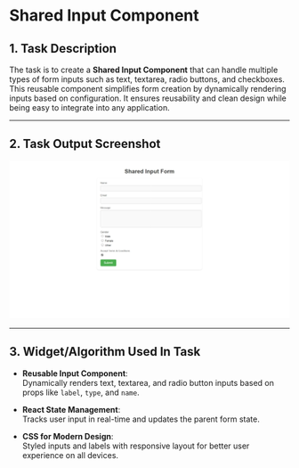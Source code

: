 # Shared Input Component

## 1. Task Description

The task is to create a **Shared Input Component** that can handle multiple types of form inputs such as text, textarea, radio buttons, and checkboxes. This reusable component simplifies form creation by dynamically rendering inputs based on configuration. It ensures reusability and clean design while being easy to integrate into any application.

---

## 2. Task Output Screenshot

![Task Output Screenshot 1](./1.jpeg)  


---

## 3. Widget/Algorithm Used In Task

- **Reusable Input Component**:  
  Dynamically renders text, textarea, and radio button inputs based on props like `label`, `type`, and `name`.

- **React State Management**:  
  Tracks user input in real-time and updates the parent form state.

- **CSS for Modern Design**:  
  Styled inputs and labels with responsive layout for better user experience on all devices. 